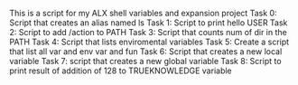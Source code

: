 This is a script for my ALX shell variables and expansion project
Task 0: Script that creates an alias named ls
Task 1: Script to print hello USER
Task 2: Script to add /action to PATH
Task 3: Script that counts num of dir in the PATH
Task 4: Script that lists enviromental variables
Task 5: Create a script that list all var and env var and fun
Task 6: Script that creates a new local variable
Task 7: script that creates a new global variable
Task 8: Script to print result of addition of 128 to TRUEKNOWLEDGE variable
